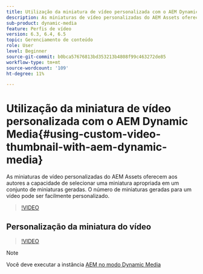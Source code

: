 ```yaml
---
title: Utilização da miniatura de vídeo personalizada com o AEM Dynamic Media
description: As miniaturas de vídeo personalizadas do AEM Assets oferecem aos autores a capacidade de selecionar uma miniatura apropriada em um conjunto de miniaturas geradas. O número de miniaturas geradas para um vídeo pode ser facilmente personalizado.
sub-product: dynamic-media
feature: Perfis de vídeo
version: 6.3, 6.4, 6.5
topic: Gerenciamento de conteúdo
role: User
level: Beginner
source-git-commit: b0bca57676813bd353213b4808f99c463272de85
workflow-type: tm+mt
source-wordcount: '109'
ht-degree: 11%

---
```



# Utilização da miniatura de vídeo personalizada com o AEM Dynamic Media{#using-custom-video-thumbnail-with-aem-dynamic-media}

As miniaturas de vídeo personalizadas do AEM Assets oferecem aos autores a capacidade de selecionar uma miniatura apropriada em um conjunto de miniaturas geradas. O número de miniaturas geradas para um vídeo pode ser facilmente personalizado.

>[!VIDEO](https://video.tv.adobe.com/v/16467/?quality=9&learn=on)

## Personalização da miniatura do vídeo

>[!VIDEO](https://video.tv.adobe.com/v/18867/)

>[!NOTE]
>
>Você deve executar a instância [AEM no modo Dynamic Media](https://docs.adobe.com/docs/pt-BR/aem/6-3/administer/content/dynamic-media/config-dynamic.html)